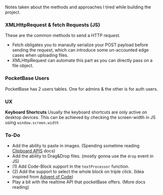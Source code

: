 Notes taken about the methods and approaches I tired while building the project.

### XMLHttpRequest & fetch Requests (JS)

These are the common methods to send a HTTP request.

* Fetch obligates you to manaully serialize your POST payload before sending the request, which can introduce some un-accounted edge cases when uploading files.
* XMLHttpRequest can automate this part as you can directly pass on a file object.

### PocketBase Users

PocketBase has 2 users tables. One for admins & the other is for auth users.

### UX

**Keyboard Shortcuts**
Usually the keyboard shortcuts are only active on desktop devices. This can be achieved by checking the screen-width in JS using `window.screen.width`

### To-Do

* Add the ability to paste in images. (Spending sometime reading [Clipboard APIS](https://w3c.github.io/clipboard-apis/) docs)
* Add the ability to Drag&Drop files. (mostly gonna use the `drop` event in JS)
* (1) Add Code-Block support in the `textProcessor` function.
* (2) Add the support to select the whole block on triple click. (Idea inspired from [Advent of Code](https://xzansite.cyclic.app/blog/Programming/Events/Advent%20of%20Code%202022))
* Play a bit with the realtime API that pocketBase offers. (More docs reading)